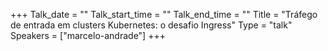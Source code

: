 +++
Talk_date = ""
Talk_start_time = ""
Talk_end_time = ""
Title = "Tráfego de entrada em clusters Kubernetes: o desafio Ingress"
Type = "talk"
Speakers = ["marcelo-andrade"]
+++


